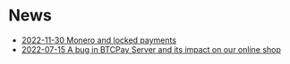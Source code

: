 # News

* [2022-11-30 Monero and locked payments](2022-11-30-monero-bug.html)
* [2022-07-15 A bug in BTCPay Server and its impact on our online shop](2022-07-15-btcpay-bug.html)
